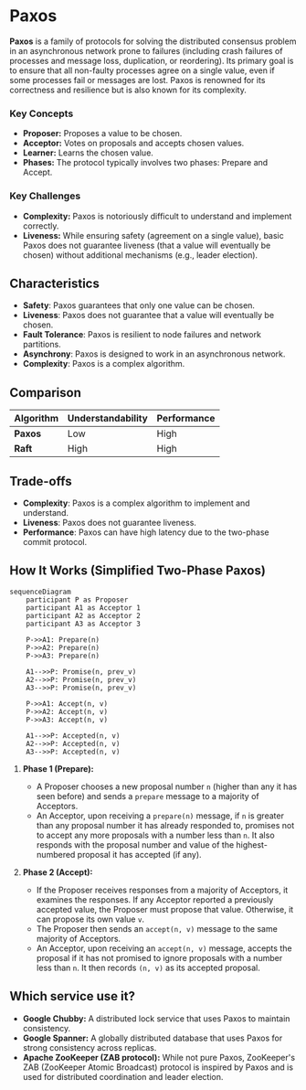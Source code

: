 # Paxos



**Paxos** is a family of protocols for solving the distributed consensus problem in an asynchronous network prone to failures (including crash failures of processes and message loss, duplication, or reordering). Its primary goal is to ensure that all non-faulty processes agree on a single value, even if some processes fail or messages are lost. Paxos is renowned for its correctness and resilience but is also known for its complexity.

### Key Concepts

-   **Proposer:** Proposes a value to be chosen.
-   **Acceptor:** Votes on proposals and accepts chosen values.
-   **Learner:** Learns the chosen value.
-   **Phases:** The protocol typically involves two phases: Prepare and Accept.

### Key Challenges

-   **Complexity:** Paxos is notoriously difficult to understand and implement correctly.
-   **Liveness:** While ensuring safety (agreement on a single value), basic Paxos does not guarantee liveness (that a value will eventually be chosen) without additional mechanisms (e.g., leader election).

## Characteristics

- **Safety**: Paxos guarantees that only one value can be chosen.
- **Liveness**: Paxos does not guarantee that a value will eventually be chosen.
- **Fault Tolerance**: Paxos is resilient to node failures and network partitions.
- **Asynchrony**: Paxos is designed to work in an asynchronous network.
- **Complexity**: Paxos is a complex algorithm.

## Comparison

| Algorithm | Understandability | Performance |
|---|---|---|
| **Paxos** | Low | High |
| **Raft** | High | High |

## Trade-offs

- **Complexity**: Paxos is a complex algorithm to implement and understand.
- **Liveness**: Paxos does not guarantee liveness.
- **Performance**: Paxos can have high latency due to the two-phase commit protocol.

## How It Works (Simplified Two-Phase Paxos)

```mermaid
sequenceDiagram
    participant P as Proposer
    participant A1 as Acceptor 1
    participant A2 as Acceptor 2
    participant A3 as Acceptor 3

    P->>A1: Prepare(n)
    P->>A2: Prepare(n)
    P->>A3: Prepare(n)

    A1-->>P: Promise(n, prev_v)
    A2-->>P: Promise(n, prev_v)
    A3-->>P: Promise(n, prev_v)

    P->>A1: Accept(n, v)
    P->>A2: Accept(n, v)
    P->>A3: Accept(n, v)

    A1-->>P: Accepted(n, v)
    A2-->>P: Accepted(n, v)
    A3-->>P: Accepted(n, v)
```

1.  **Phase 1 (Prepare):**
    *   A Proposer chooses a new proposal number `n` (higher than any it has seen before) and sends a `prepare` message to a majority of Acceptors.
    *   An Acceptor, upon receiving a `prepare(n)` message, if `n` is greater than any proposal number it has already responded to, promises not to accept any more proposals with a number less than `n`. It also responds with the proposal number and value of the highest-numbered proposal it has accepted (if any).

2.  **Phase 2 (Accept):**
    *   If the Proposer receives responses from a majority of Acceptors, it examines the responses. If any Acceptor reported a previously accepted value, the Proposer must propose that value. Otherwise, it can propose its own value `v`.
    *   The Proposer then sends an `accept(n, v)` message to the same majority of Acceptors.
    *   An Acceptor, upon receiving an `accept(n, v)` message, accepts the proposal if it has not promised to ignore proposals with a number less than `n`. It then records `(n, v)` as its accepted proposal.

## Which service use it?

-   **Google Chubby:** A distributed lock service that uses Paxos to maintain consistency.
-   **Google Spanner:** A globally distributed database that uses Paxos for strong consistency across replicas.
-   **Apache ZooKeeper (ZAB protocol):** While not pure Paxos, ZooKeeper's ZAB (ZooKeeper Atomic Broadcast) protocol is inspired by Paxos and is used for distributed coordination and leader election.

